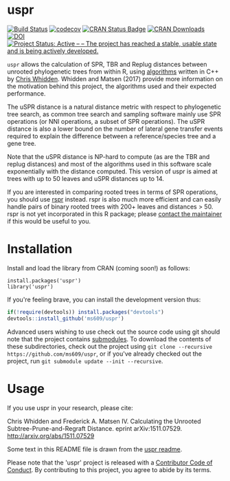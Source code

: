 # uspr

[![Build Status](https://travis-ci.org/ms609/uspr.svg?branch=master)](https://travis-ci.org/ms609/uspr)
[![codecov](https://codecov.io/gh/ms609/uspr/branch/master/graph/badge.svg)](https://codecov.io/gh/ms609/uspr)
[![CRAN Status Badge](http://www.r-pkg.org/badges/version/uspr)](https://cran.r-project.org/package=uspr)
[![CRAN Downloads](http://cranlogs.r-pkg.org/badges/uspr)](https://cran.r-project.org/package=uspr)
[![DOI](https://zenodo.org/badge/DOI/10.5281/zenodo.3548333.svg)](http://doi.org/10.5281/zenodo.3548333)<!--[![Project Status: Inactive – The project has reached a stable, usable state but is no longer being actively developed; support/maintenance will be provided as time allows.](http://www.repostatus.org/badges/latest/inactive.svg)](http://www.repostatus.org/#inactive)
-->
[![Project Status: Active – – The project has reached a stable, usable state and is being actively developed.](http://www.repostatus.org/badges/latest/active.svg)](http://www.repostatus.org/#active)

`uspr` allows the calculation of SPR, TBR and Replug distances between
unrooted phylogenetic trees from within R, using [algorithms](https://github.com/cwhidden/uspr) written in C++
by [Chris Whidden](https://web.cs.dal.ca/~whidden/). Whidden and Matsen (2017)
provide more information on the motivation behind this project, 
the algorithms used and their expected performance.

The uSPR distance is a natural distance metric with respect to phylogenetic tree search, as common tree search and sampling software mainly use SPR operations (or NNI operations, a subset of SPR operations). The uSPR distance is also a lower bound on the number of lateral gene transfer events required to explain the difference between a reference/species tree and a gene tree.

Note that the uSPR distance is NP-hard to compute (as are the TBR and replug distances) and most of the algorithms used in this software scale exponentially with the distance computed. This version of uspr is aimed at trees with up to 50 leaves and uSPR distances up to 14.

If you are interested in comparing rooted trees in terms of SPR operations, you should use [rspr](https://github.com/cwhidden/rspr) instead. rspr is also much more efficient and can easily handle pairs of binary rooted trees with 200+ leaves and distances > 50.
rspr is not yet incorporated in this R package; please 
[contact the maintainer](https://github.com/ms609/uspr/issues/2)
if this would be useful to you.


# Installation

Install and load the library from CRAN (coming soon!) as follows:
```
install.packages('uspr')
library('uspr')
```

If you're feeling brave, you can install the development version thus:
```r
if(!require(devtools)) install.packages("devtools")
devtools::install_github('ms609/uspr')
```

Advanced users wishing to use check out the source code using git should note
that the project contains
[submodules](https://github.blog/2016-02-01-working-with-submodules/).
To download the contents of these subdirectories, check out the project using
`git clone --recursive https://github.com/ms609/uspr`,
or if you've already checked out the project, run
`git submodule update --init --recursive`.  

# Usage

If you use uspr in your research, please cite:

Chris Whidden and Frederick A. Matsen IV. Calculating the Unrooted Subtree-Prune-and-Regraft Distance. eprint arXiv:1511.07529. http://arxiv.org/abs/1511.07529

Some text in this README file is drawn from the [uspr readme](https://github.com/cwhidden/uspr/blob/master/README.md).

Please note that the 'uspr' project is released with a
[Contributor Code of Conduct](CODE_OF_CONDUCT.md).
By contributing to this project, you agree to abide by its terms.
